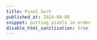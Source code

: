 ```yaml
---
title: Pixel Sort
published_at: 2024-04-08
snippet: putting pixels in order
disable_html_sanitization: true
---
```


<canvas id="pixel_sort"></canvas>

<script type="module">

   const cnv  = document.getElementById (`pixel_sort`)
   cnv.width  = cnv.parentNode.scrollWidth
   cnv.height = cnv.width * 9 / 16   

   const ctx = cnv.getContext (`2d`)

   const draw = i => ctx.drawImage (i, 0, 0, cnv.width, cnv.height)

   const img = new Image ()

   let img_data = false

   img.onload = async () => {
      cnv.height = cnv.width * (img.height / img.width)
      draw (img)
      img_data = await ctx.getImageData (0, 0, cnv.width, cnv.height).data
      process ()
   }

   img.src = `/240408/kornerpark.jpg`

   const quicksort = a => {
      if (a.length <= 1) return a

      let pivot = a[0]
      let left = []
      let right = []

      for (let i = 1; i < a.length; i++) {
         if (a[i].br < pivot.br) left.push (a[i])
         else right.push (a[i])
      }

      const sorted = [ ...quicksort (left), pivot, ...quicksort (right) ]

      return sorted
   }

   const process = () => {
      const rand_int = m => Math.floor (Math.random () * m)
      const find_i = c => ((c.y * cnv.width) + c.x) * 4 

      const x = 355
      const y = 290
      
      for (let x_off = 0; x_off < 160; x_off++) {
         const positions = []

         for (let y_pos = y; y_pos < cnv.height; y_pos++) {
            positions.push (find_i ({ x: x + x_off, y: y_pos }))
         }

         const b_values = []

         positions.forEach (p => {
            const r = img_data[p]
            const g = img_data[p + 1]
            const b = img_data[p + 2]
            b_values.push ({ r, g, b, br: r * g * b })
         })

         const sorted = quicksort (b_values)
         sorted.reverse ()

         let rgba = []

         sorted.forEach ((e, i) => {
            rgba.push (e.r)
            rgba.push (e.g)
            rgba.push (e.b)
            rgba.push (255)
         })

         rgba = new Uint8ClampedArray (rgba)

         const new_data = ctx.createImageData (1, cnv.height - y)
         
         new_data.data.set (rgba)

         ctx.putImageData (new_data, x + x_off, y)
      }
   }
</script>

